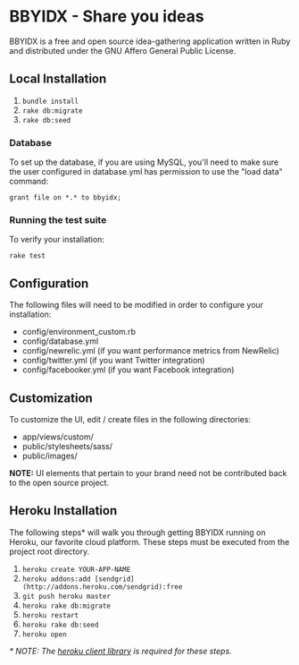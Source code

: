 # BBYIDX - Share you ideas

BBYIDX is a free and open source idea-gathering application written in Ruby and distributed
under the GNU Affero General Public License.

## Local Installation

1. `bundle install`
2. `rake db:migrate`
3. `rake db:seed`

### Database

To set up the database, if you are using MySQL, you'll need to make sure the user configured in database.yml
has permission to use the "load data" command:

    grant file on *.* to bbyidx;

### Running the test suite

To verify your installation:

    rake test

## Configuration

The following files will need to be modified in order to configure your
installation:

* config/environment_custom.rb
* config/database.yml
* config/newrelic.yml       (if you want performance metrics from NewRelic)
* config/twitter.yml        (if you want Twitter integration)
* config/facebooker.yml     (if you want Facebook integration)

## Customization

To customize the UI, edit / create files in the following directories:

* app/views/custom/
* public/stylesheets/sass/
* public/images/

**NOTE:** UI elements that pertain to your brand need not be contributed back to the open source project.

## Heroku Installation

The following steps* will walk you through getting BBYIDX running on Heroku, our favorite cloud platform.
These steps must be executed from the project root directory.

1. `heroku create YOUR-APP-NAME`
2. `heroku addons:add [sendgrid](http://addons.heroku.com/sendgrid):free`
3. `git push heroku master`
4. `heroku rake db:migrate`
5. `heroku restart`
6. `heroku rake db:seed`
7. `heroku open`

_* NOTE: The [heroku client library](http://rubygems.org/gems/heroku) is required for these steps._
